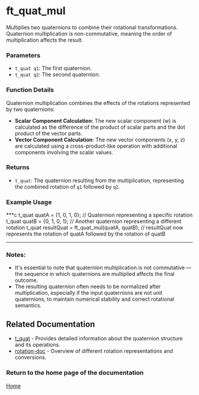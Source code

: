 # ft_quat_mul
Multiplies two quaternions to combine their rotational transformations. Quaternion multiplication is non-commutative, meaning the order of multiplication affects the result.

### Parameters
- `t_quat q1`: The first quaternion.
- `t_quat q2`: The second quaternion.

### Function Details
Quaternion multiplication combines the effects of the rotations represented by two quaternions:
- **Scalar Component Calculation**: The new scalar component (w) is calculated as the difference of the product of scalar parts and the dot product of the vector parts.
- **Vector Component Calculation**: The new vector components (x, y, z) are calculated using a cross-product-like operation with additional components involving the scalar values.

### Returns
- `t_quat`: The quaternion resulting from the multiplication, representing the combined rotation of `q1` followed by `q2`.

### Example Usage
***c
t_quat quatA = {1, 0, 1, 0}; // Quaternion representing a specific rotation
t_quat quatB = {0, 1, 0, 1}; // Another quaternion representing a different rotation
t_quat resultQuat = ft_quat_mul(quatA, quatB);
// resultQuat now represents the rotation of quatA followed by the rotation of quatB
***

### Notes:
- It's essential to note that quaternion multiplication is not commutative — the sequence in which quaternions are multiplied affects the final outcome.
- The resulting quaternion often needs to be normalized after multiplication, especially if the input quaternions are not unit quaternions, to maintain numerical stability and correct rotational semantics.

## Related Documentation
- [t_quat](./t_quat.md) - Provides detailed information about the quaternion structure and its operations.
- [rotation-doc](../rotation-doc.md) - Overview of different rotation representations and conversions.

### Return to the home page of the documentation
[Home](../../home.md)
